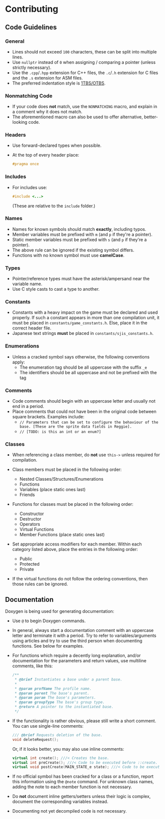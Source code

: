 # Contributing

## Code Guidelines

### General

- Lines should not exceed `100` characters, these can be split into multiple lines.
- Use `nullptr` instead of `0` when assigning / comparing a pointer (unless strictly necessary).
- Use the `.cpp`/`.hpp` extension for C++ files, the `.c`/`.h` extension for C files and the `.s` extension for ASM files.
- The preferred indentation style is [1TBS/OTBS](https://en.wikipedia.org/wiki/Indent_style#Variant:_1TBS_(OTBS)).

### Nonmatching Code

- If your code does **not** match, use the `NONMATCHING` macro, and explain in a comment why it does not match.
- The aforementioned macro can also be used to offer alternative, better-looking code.

### Headers

- Use forward-declared types when possible.
- At the top of every header place:

    ```c++
    #pragma once
    ```

### Includes

- For includes use:

    ```c++
    #include <...>
    ```

    (These are relative to the `include` folder.)

### Names

- Names for known symbols should match **exactly**, including typos.
- Member variables must be prefixed with `m` (and `p` if they're a pointer).
- Static member variables must be prefixed with `s` (and `p` if they're a pointer).
- The above rule can be ignored if the existing symbol differs.
- Functions with no known symbol must use **camelCase**.

### Types

- Pointer/reference types must have the asterisk/ampersand near the variable name.
- Use C style casts to cast a type to another.

### Constants

- Constants with a heavy impact on the game must be declared and used properly. If such a constant appears in more than one compilation unit, it must be placed in `constants/game_constants.h`. Else, place it in the correct header file.
- Japanese text strings **must** be placed in `constants/sjis_constants.h`.

### Enumerations

- Unless a cracked symbol says otherwise, the following conventions apply:
  - The enumeration tag should be all uppercase with the suffix `_e`
  - The identifiers should be all uppercase and not be prefixed with the tag

### Comments

- Code comments should begin with an uppercase letter and usually not end in a period.
- Place comments that could not have been in the original code between square brackets. Examples include:
   - `// Parameters that can be set to configure the behaviour of the base. [These are the sprite data fields in Reggie].`
   - `// [TODO: is this an int or an enum?]`

### Classes

- When referencing a class member, do **not** use `this->` unless required for compilation.
- Class members must be placed in the following order:
  - Nested Classes/Structures/Enumerations
  - Functions
  - Variables (place static ones last)
  - Friends

- Functions for classes must be placed in the following order:
  - Constructor
  - Destructor
  - Operators
  - Virtual Functions
  - Member Functions (place static ones last)

- Set appropriate access modifiers for each member. Within each category listed above, place the entries in the following order:
  - Public
  - Protected
  - Private

- If the virtual functions do not follow the ordering conventions, then those rules can be ignored.

## Documentation

Doxygen is being used for generating documentation:
- Use `@` to begin Doxygen commands.
- In general, always start a documentation comment with an uppercase letter and terminate it with a period. Try to refer to variables/arguments using articles and try to use the third person when documenting functions. See below for examples.
- For functions which require a decently long explanation, and/or documentation for the parameters and return values, use multiline comments, like this:
  ```cpp
  /**
   * @brief Instantiates a base under a parent base.
   *
   * @param profName The profile name.
   * @param parent The base's parent.
   * @param param The base's parameters.
   * @param groupType The base's group type.
   * @return A pointer to the instantiated base.
   */
  ```

- If the functionality is rather obvious, please still write a short comment. You can use single-line comments:
  ```cpp
  /// @brief Requests deletion of the base.
  void deleteRequest();
  ```

  Or, if it looks better, you may also use inline comments:
  ```cpp
  virtual int create(); ///< Creates the base.
  virtual int preCreate(); ///< Code to be executed before ::create.
  virtual void postCreate(MAIN_STATE_e state); ///< Code to be executed after ::create.
  ```

- If no official symbol has been cracked for a class or a function, report this information using the `@note` command. For unknown class names, adding the note to each member function is not necessary.
- Do **not** document inline getters/setters unless their logic is complex, document the corresponding variables instead.
- Documenting not yet decompiled code is not necessary.
